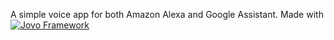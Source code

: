 
A simple voice app for both Amazon Alexa and Google Assistant.
Made with [![Jovo Framework](https://www.jovo.tech/img/github-logo.png)](https://www.jovo.tech)
